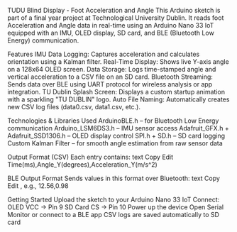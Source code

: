 TUDU Blind Display - Foot Acceleration and Angle
This Arduino sketch is part of a final year project at Technological University Dublin. It reads foot Acceleration and Angle data in real-time using an Arduino Nano 33 IoT equipped with an IMU, OLED display, SD card, and BLE (Bluetooth Low Energy) communication.

Features
IMU Data Logging: Captures acceleration and calculates orientation using a Kalman filter.
Real-Time Display: Shows live Y-axis angle on a 128x64 OLED screen.
Data Storage: Logs time-stamped angle and vertical acceleration to a CSV file on an SD card.
Bluetooth Streaming: Sends data over BLE using UART protocol for wireless analysis or app integration.
TU Dublin Splash Screen: Displays a custom startup animation with a sparkling "TU DUBLIN" logo.
Auto File Naming: Automatically creates new CSV log files (data0.csv, data1.csv, etc.).

Technologies & Libraries Used
ArduinoBLE.h – for Bluetooth Low Energy communication
Arduino_LSM6DS3.h – IMU sensor access
Adafruit_GFX.h + Adafruit_SSD1306.h – OLED display control
SPI.h + SD.h – SD card logging
Custom Kalman Filter – for smooth angle estimation from raw sensor data

Output Format (CSV)
Each entry contains:
text
Copy
Edit
Time(ms),Angle_Y(degrees),Acceleration_Y(m/s^2)

BLE Output Format
Sends values in this format over Bluetooth:
text
Copy
Edit
<angleY>,<accelerationY>
e.g., 12.56,0.98

Getting Started
Upload the sketch to your Arduino Nano 33 IoT
Connect:
OLED VCC → Pin 9
SD Card CS → Pin 10
Power up the device
Open Serial Monitor or connect to a BLE app
CSV logs are saved automatically to SD card
